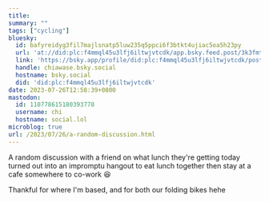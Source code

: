 ```yaml
---
title:
summary: ""
tags: ["cycling"]
bluesky:
  id: bafyreidyg3fil7majlsnatp5luw235q5ppci6f3btkt4ujiac5oa5h23py
  url: 'at://did:plc:f4mmql45u3lfj6iltwjvtcdk/app.bsky.feed.post/3k3fmttrvyd2u'
  link: 'https://bsky.app/profile/did:plc:f4mmql45u3lfj6iltwjvtcdk/post/3k3fmttrvyd2u'
  handle: chiawase.bsky.social
  hostname: bsky.social
  did: 'did:plc:f4mmql45u3lfj6iltwjvtcdk'
date: 2023-07-26T12:58:39+0800
mastodon:
  id: 110778615180393778
  username: chi
  hostname: social.lol
microblog: true
url: /2023/07/26/a-random-discussion.html
---
```


A random discussion with a friend on what lunch they're getting today turned out into an impromptu hangout to eat lunch together then stay at a cafe somewhere to co-work 😆

Thankful for where I'm based, and for both our folding bikes hehe
